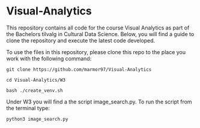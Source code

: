 # Visual-Analytics
This repository contains all code for the course Visual Analytics as part of the Bachelors tilvalg in Cultural Data Science.
Below, you will find a guide to clone the repository and execute the latest code developed.

To use the files in this repository, please clone this repo to the place you work with the following command:

``git clone https://github.com/marmor97/Visual-Analytics``

``cd Visual-Analytics/W3``

``bash ./create_venv.sh``


Under W3 you will find a the script image_search.py. To run the script from the terminal type:

``python3 image_search.py``
